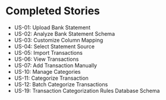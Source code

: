 # Completed Stories

- US-01: Upload Bank Statement
- US-02: Analyze Bank Statement Schema
- US-03: Customize Column Mapping
- US-04: Select Statement Source
- US-05: Import Transactions
- US-06: View Transactions
- US-07: Add Transaction Manually
- US-10: Manage Categories
- US-11: Categorize Transaction
- US-12: Batch Categorize Transactions
- US-19: Transaction Categorization Rules Database Schema